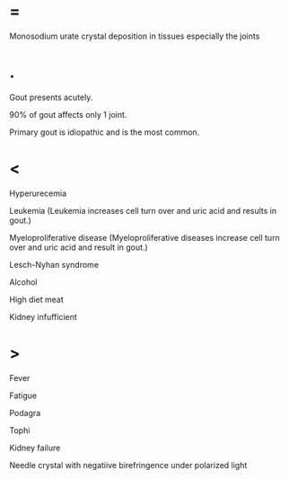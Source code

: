 # =

Monosodium urate crystal deposition in tissues especially the joints

# .

Gout presents acutely.

90% of gout affects only 1 joint.

Primary gout is idiopathic and is the most common.

# <

Hyperurecemia

Leukemia (Leukemia increases cell turn over and uric acid and results in gout.)

Myeloproliferative disease (Myeloproliferative diseases increase cell turn over and uric acid and result in gout.)

Lesch-Nyhan syndrome

Alcohol

High diet meat

Kidney infufficient

# >

Fever

Fatigue

Podagra

Tophi

Kidney failure

Needle crystal with negatiive birefringence under polarized light
